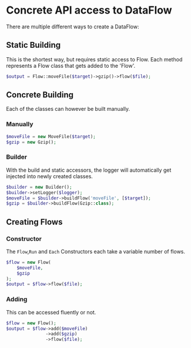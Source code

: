 # Concrete API access to DataFlow

There are multiple different ways to create a DataFlow:

## Static Building

This is the shortest way, but requires static access to Flow. Each method represents a Flow class that gets added to the 'Flow'.

``` php
$output = Flow::moveFile($target)->gzip()->flow($file);
```

## Concrete Building

Each of the classes can however be built manually.

### Manually

```php
$moveFile = new MoveFile($target);
$gzip = new Gzip();
```

### Builder

With the build and static accessors, the logger will automatically get injected into newly created classes.

```php
$builder = new Builder();
$builder->setLogger($logger);
$moveFile = $builder->buildFlow('moveFile', [$target]);
$gzip = $builder->buildFlow(Gzip::class);
```

## Creating Flows

### Constructor

The `Flow`,`Run` and `Each` Constructors each take a variable number of flows.

```php
$flow = new Flow(
    $moveFile,
    $gzip
);
$output = $flow->flow($file);
```

### Adding

This can be accessed fluently or not.

```php
$flow = new Flow();
$output = $flow->add($moveFile)
               ->add($gzip)
               ->flow($file);
```

